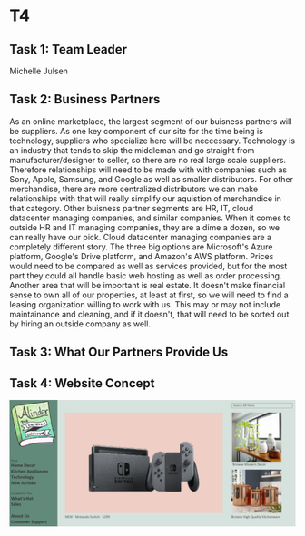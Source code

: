 # T4

## Task 1: Team Leader
Michelle Julsen


## Task 2: Business Partners
  As an online marketplace, the largest segment of our buisness partners will be suppliers. As one key component of our site for the time being is technology, suppliers who specialize here will be neccessary. Technology is an industry that tends to skip the middleman and go straight from manufacturer/designer to seller, so there are no real large scale suppliers. Therefore relationships will need to be made with with companies such as Sony, Apple, Samsung, and Google as well as smaller distributors. For other merchandise, there are more centralized distributors we can make relationships with that will really simplify our aquistion of merchandice in that category. Other buisness partner segments are HR, IT, cloud datacenter managing companies, and similar companies. When it comes to outside HR and IT managing companies, they are a dime a dozen, so we can really have our pick. Cloud datacenter managing companies are a completely different story. The three big options are Microsoft's Azure platform, Google's Drive platform, and Amazon's AWS platform. Prices would need to be compared as well as services provided, but for the most part they could all handle basic web hosting as well as order processing.
  Another area that will be important is real estate. It doesn't make financial sense to own all of our properties, at least at first, so we will need to find a leasing organization willing to work with us. This may or may not include maintainance and cleaning, and if it doesn't, that will need to be sorted out by hiring an outside company as well. 


## Task 3: What Our Partners Provide Us



## Task 4: Website Concept

<p align="center"><img src="AlinderHomePage.png" width="1000" alt="Alinder Logo"/></p>
